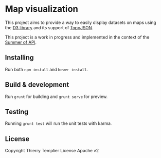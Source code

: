 # Map visualization

This project aims to provide a way to easily display datasets on maps using the
[D3 library](http://d3js.org/) and its support of [TopoJSON](https://github.com/mbostock/topojson/wiki).

This project is a work in progress and implemented in the context of the [Summer of API](http://restlet.com/summer-of-apis/).

## Installing

Run both `npm install` and `bower install`.

## Build & development

Run `grunt` for building and `grunt serve` for preview.

## Testing

Running `grunt test` will run the unit tests with karma.

## License

Copyright Thierry Templier
License Apache v2
